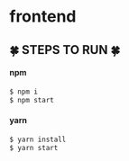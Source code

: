 # frontend

## :four_leaf_clover: STEPS TO RUN :four_leaf_clover:

#### npm

```bash
$ npm i
$ npm start
```

#### yarn

```bash
$ yarn install
$ yarn start
```